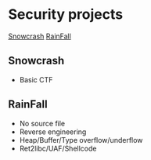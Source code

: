 Security projects
=========================

[Snowcrash](#Snowcrash)
[RainFall](#RainFall)


## Snowcrash
- Basic CTF


## RainFall
- No source file
- Reverse engineering
- Heap/Buffer/Type overflow/underflow
- Ret2libc/UAF/Shellcode
